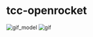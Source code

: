 # tcc-openrocket

![gif_model](https://media3.giphy.com/media/MlDLrTnHwdQK3oJmhV/giphy.gif?cid=790b7611b905a11a0cd569c886d3c65595fdc852f09e906f&rid=giphy.gif&ct=g=100x)
![gif](https://media3.giphy.com/media/b2eW0Q6xJXvIcaxVPU/giphy.gif?cid=790b7611318fb0323861126144d8f8378778bd2691c03af6&rid=giphy.gif&ct=g=100x)
